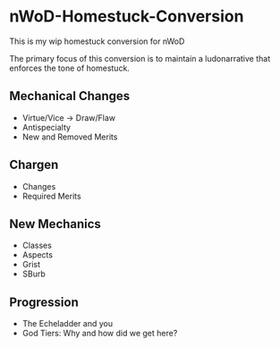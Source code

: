 # nWoD-Homestuck-Conversion
This is my wip homestuck conversion for nWoD

The primary focus of this conversion is to maintain a ludonarrative that enforces the tone of homestuck.

## Mechanical Changes
  - Virtue/Vice -> Draw/Flaw
  - Antispecialty
  - New and Removed Merits
## Chargen
  - Changes
  - Required Merits
## New Mechanics 
  - Classes
  - Aspects
  - Grist
  - SBurb
## Progression
  - The Echeladder and you
  - God Tiers: Why and how did we get here?
